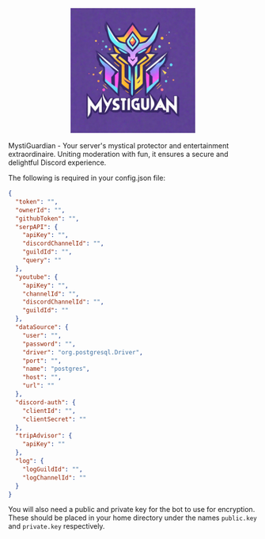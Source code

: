 <div align="center">
    <img src="logo.png" alt="logo" width="50%" height="50%">
</div>

MystiGuardian - Your server's mystical protector and entertainment extraordinaire. Uniting moderation with fun, it
ensures a secure and delightful Discord experience.

The following is required in your config.json file:

```json
{
  "token": "",
  "ownerId": "",
  "githubToken": "",
  "serpAPI": {
    "apiKey": "",
    "discordChannelId": "",
    "guildId": "",
    "query": ""
  },
  "youtube": {
    "apiKey": "",
    "channelId": "",
    "discordChannelId": "",
    "guildId": ""
  },
  "dataSource": {
    "user": "",
    "password": "",
    "driver": "org.postgresql.Driver",
    "port": "",
    "name": "postgres",
    "host": "",
    "url": ""
  },
  "discord-auth": {
    "clientId": "",
    "clientSecret": ""
  },
  "tripAdvisor": {
    "apiKey": ""
  },
  "log": {
    "logGuildId": "",
    "logChannelId": ""
  }
}
```

You will also need a public and private key for the bot to use for encryption. These should be placed in your home directory under the names `public.key` and `private.key` respectively.